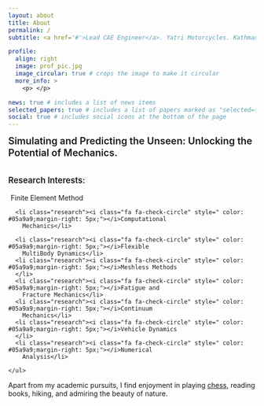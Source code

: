 ```yaml
---
layout: about
title: About
permalink: /
subtitle: <a href='#'>Lead CAE Engineer</a>. Yatri Motorcycles. Kathmandu. Nepal

profile:
  align: right
  image: prof_pic.jpg
  image_circular: true # crops the image to make it circular
  more_info: >
    <p> </p>

news: true # includes a list of news items
selected_papers: true # includes a list of papers marked as "selected={true}"
social: true # includes social icons at the bottom of the page
---
```


<div>
  <div>
    <div style="font-size: 1.4em; font-weight:600;">Simulating and Predicting the Unseen: Unlocking the Potential of
      Mechanics. </div>
    <br>
    <p style="font-size: 1.2em; font-weight:600;">Research Interests:</p>
    <ul class="research-interests" style="list-style-type: none; padding-left: 0;">
      <li class="research"><i class="fa fa-check-circle" style="color: #05a9a9;margin-right: 5px;"></i>Finite Element
        Method </li>

      <li class="research"><i class="fa fa-check-circle" style=" color: #05a9a9;margin-right: 5px;"></i>Computational
        Mechanics</li>

      <li class="research"><i class="fa fa-check-circle" style=" color: #05a9a9;margin-right: 5px;"></i>Flexible
        MultiBody Dynamics</li>
      <li class="research"><i class="fa fa-check-circle" style=" color: #05a9a9;margin-right: 5px;"></i>Meshless Methods
      </li>
      <li class="research"><i class="fa fa-check-circle" style=" color: #05a9a9;margin-right: 5px;"></i>Fatigue and
        Fracture Mechanics</li>
      <li class="research"><i class="fa fa-check-circle" style=" color: #05a9a9;margin-right: 5px;"></i>Continuum
        Mechanics</li>
      <li class="research"><i class="fa fa-check-circle" style=" color: #05a9a9;margin-right: 5px;"></i>Vehicle Dynamics
      </li>
      <li class="research"><i class="fa fa-check-circle" style=" color: #05a9a9;margin-right: 5px;"></i>Numerical
        Analysis</li>

    </ul>
  </div>
  <p>Apart from my academic pursuits, I find enjoyment in playing <a href="https://lichess.org/@/EngagedKnight"
      target="_blank">chess</a>, reading books, hiking, and admiring the beauty of nature.</p>
</div>